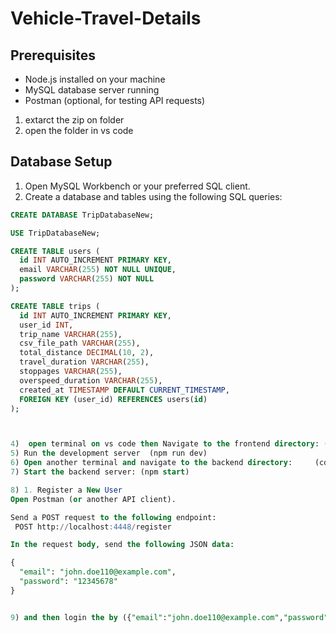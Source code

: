 # Vehicle-Travel-Details

## Prerequisites

- Node.js installed on your machine
- MySQL database server running
- Postman (optional, for testing API requests)

1. extarct the zip on folder
2. open the folder in vs code

## Database Setup

1. Open MySQL Workbench or your preferred SQL client.
2. Create a database and tables using the following SQL queries:

```sql
CREATE DATABASE TripDatabaseNew;

USE TripDatabaseNew;

CREATE TABLE users (
  id INT AUTO_INCREMENT PRIMARY KEY,
  email VARCHAR(255) NOT NULL UNIQUE,
  password VARCHAR(255) NOT NULL
);

CREATE TABLE trips (
  id INT AUTO_INCREMENT PRIMARY KEY,
  user_id INT,
  trip_name VARCHAR(255),
  csv_file_path VARCHAR(255),
  total_distance DECIMAL(10, 2),
  travel_duration VARCHAR(255),
  stoppages VARCHAR(255),
  overspeed_duration VARCHAR(255),
  created_at TIMESTAMP DEFAULT CURRENT_TIMESTAMP,
  FOREIGN KEY (user_id) REFERENCES users(id)
);



4)  open terminal on vs code then Navigate to the frontend directory: (cd  Frontend)
5) Run the development server  (npm run dev)
6) Open another terminal and navigate to the backend directory:     (cd  backend)
7) Start the backend server: (npm start)

8) 1. Register a New User
Open Postman (or another API client).

Send a POST request to the following endpoint:
 POST http://localhost:4448/register

In the request body, send the following JSON data:

{
  "email": "john.doe110@example.com",
  "password": "12345678"
}


9) and then login the by ({"email":"john.doe110@example.com","password":"12345678"})


```

